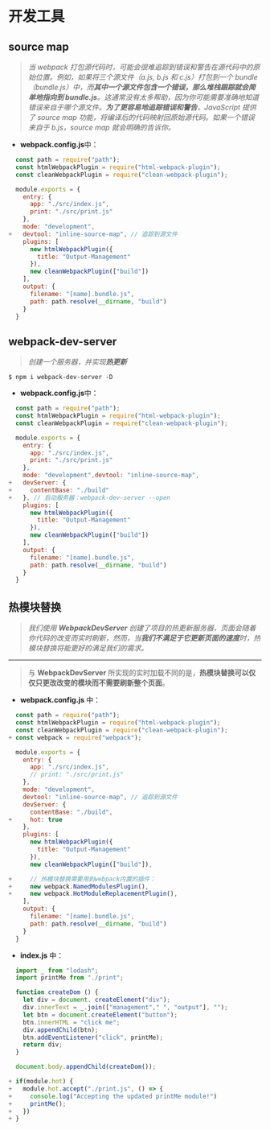 # 开发工具
## source map
> *当 webpack 打包源代码时，可能会很难追踪到错误和警告在源代码中的原始位置。例如，如果将三个源文件（a.js, b.js 和 c.js）打包到一个 bundle（bundle.js）中，而**其中一个源文件包含一个错误，那么堆栈跟踪就会简单地指向到 bundle.js**。这通常没有太多帮助，因为你可能需要准确地知道错误来自于哪个源文件。**为了更容易地追踪错误和警告**，JavaScript 提供了 source map 功能，将编译后的代码映射回原始源代码。如果一个错误来自于 b.js，source map 就会明确的告诉你。*
* **webpack.config.js**中：
```javascript
  const path = require("path");
  const htmlWebpackPlugin = require("html-webpack-plugin");
  const cleanWebpackPlugin = require("clean-webpack-plugin");

  module.exports = {
    entry: {
      app: "./src/index.js",
      print: "./src/print.js"
    },
    mode: "development",
+   devtool: "inline-source-map", // 追踪到源文件
    plugins: [
      new htmlWebpackPlugin({
        title: "Output-Management"
      }),
      new cleanWebpackPlugin(["build"])
    ],
    output: {
      filename: "[name].bundle.js",
      path: path.resolve(__dirname, "build")
    }
  }
```

## webpack-dev-server
> *创建一个服务器，并实现**热更新***
``` shell
$ npm i webpack-dev-server -D
```
* **webpack.config.js**中：
```javascript
  const path = require("path");
  const htmlWebpackPlugin = require("html-webpack-plugin");
  const cleanWebpackPlugin = require("clean-webpack-plugin");

  module.exports = {
    entry: {
      app: "./src/index.js",
      print: "./src/print.js"
    },
    mode: "development",devtool: "inline-source-map", 
+   devServer: {
+     contentBase: "./build"
+   }, // 启动服务器：webpack-dev-server --open
    plugins: [
      new htmlWebpackPlugin({
        title: "Output-Management"
      }),
      new cleanWebpackPlugin(["build"])
    ],
    output: {
      filename: "[name].bundle.js",
      path: path.resolve(__dirname, "build")
    }
  }
```

## 热模块替换
> *我们使用 **WebpackDevServer** 创建了项目的热更新服务器，页面会随着你代码的改变而实时刷新，然而，当**我们不满足于它更新页面的速度**时，热模块替换将能更好的满足我们的需求。*
---
> 与 **WebpackDevServer** 所实现的实时加载不同的是，**热模块替换可以仅仅只更改改变的模块而不需要刷新整个页面**。
* **webpack.config.js** 中：
```JavaScript
  const path = require("path");
  const htmlWebpackPlugin = require("html-webpack-plugin");
  const cleanWebpackPlugin = require("clean-webpack-plugin");
+ const webpack = require("webpack");

  module.exports = {
    entry: {
      app: "./src/index.js",
      // print: "./src/print.js"
    },
    mode: "development",
    devtool: "inline-source-map", // 追踪到源文件
    devServer: {
      contentBase: "./build",
+     hot: true
    },
    plugins: [
      new htmlWebpackPlugin({
        title: "Output-Management"
      }),
      new cleanWebpackPlugin(["build"]),

+     // 热模块替换需要用到webpack内置的插件：
+     new webpack.NamedModulesPlugin(),
+     new webpack.HotModuleReplacementPlugin(),
    ],
    output: {
      filename: "[name].bundle.js",
      path: path.resolve(__dirname, "build")
    }
  }
```
* **index.js** 中：
```JavaScript
  import _ from "lodash";
  import printMe from "./print";

  function createDom () {
    let div = document. createElement("div");
    div.innerText = _.join(["management"," ", "output"], "");
    let btn = document.createElement("button");
    btn.innerHTML = "click me";
    div.appendChild(btn);
    btn.addEventListener("click", printMe);
    return div;
  }

  document.body.appendChild(createDom());

+ if(module.hot) {
+   module.hot.accept("./print.js", () => {
+     console.log("Accepting the updated printMe module!")
+     printMe();
+   })
+ }
```